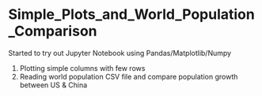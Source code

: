 # Simple_Plots_and_World_Population_Comparison
Started to try out Jupyter Notebook using Pandas/Matplotlib/Numpy

1) Plotting simple columns with few rows
2) Reading world population CSV file and compare population growth between US & China
